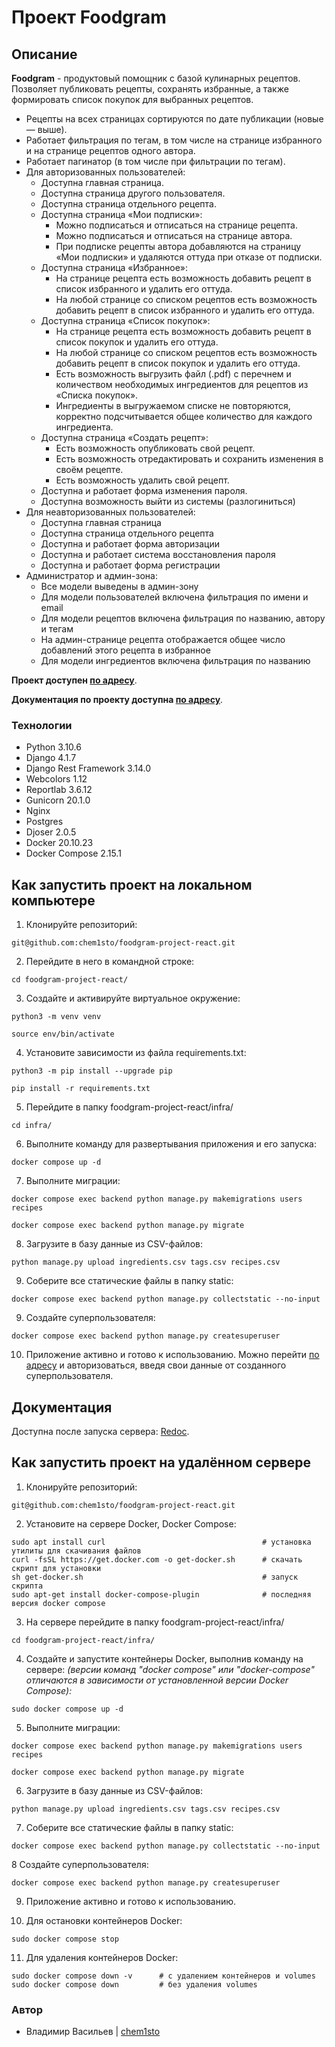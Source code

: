 # **Проект Foodgram**
## **Описание**
**Foodgram** - продуктовый помощник с базой кулинарных рецептов. Позволяет публиковать рецепты, сохранять избранные, а также формировать список покупок для выбранных рецептов.

- Рецепты на всех страницах сортируются по дате публикации (новые — выше).
- Работает фильтрация по тегам, в том числе на странице избранного и на странице рецептов одного автора.
- Работает пагинатор (в том числе при фильтрации по тегам).
- Для авторизованных пользователей:
  * Доступна главная страница.
  * Доступна страница другого пользователя.
  * Доступна страница отдельного рецепта.
  * Доступна страница «Мои подписки»:
    - Можно подписаться и отписаться на странице рецепта.
    - Можно подписаться и отписаться на странице автора.
    - При подписке рецепты автора добавляются на страницу «Мои подписки» и удаляются оттуда при отказе от подписки.
  * Доступна страница «Избранное»:
    - На странице рецепта есть возможность добавить рецепт в список избранного и удалить его оттуда.
    - На любой странице со списком рецептов есть возможность добавить рецепт в список избранного и удалить его оттуда.
  * Доступна страница «Список покупок»:
    - На странице рецепта есть возможность добавить рецепт в список покупок и удалить его оттуда.
    - На любой странице со списком рецептов есть возможность добавить рецепт в список покупок и удалить его оттуда.
    - Есть возможность выгрузить файл (.pdf) с перечнем и количеством необходимых ингредиентов для рецептов из «Списка покупок».
    - Ингредиенты в выгружаемом списке не повторяются, корректно подсчитывается общее количество для каждого ингредиента.
  * Доступна страница «Создать рецепт»:
    - Есть возможность опубликовать свой рецепт.
    - Есть возможность отредактировать и сохранить изменения в своём рецепте.
    - Есть возможность удалить свой рецепт.
  * Доступна и работает форма изменения пароля.
  * Доступна возможность выйти из системы (разлогиниться)
- Для неавторизованных пользователей:
  * Доступна главная страница
  * Доступна страница отдельного рецепта
  * Доступна и работает форма авторизации
  * Доступна и работает система восстановления пароля
  * Доступна и работает форма регистрации
- Администратор и админ-зона:
  * Все модели выведены в админ-зону
  * Для модели пользователей включена фильтрация по имени и email
  * Для модели рецептов включена фильтрация по названию, автору и тегам
  * На админ-странице рецепта отображается общее число добавлений этого рецепта в избранное
  * Для модели ингредиентов включена фильтрация по названию

**Проект доступен [по адресу](http://chemisto-blog.ddns.net/)**.

**Документация по проекту доступна [по адресу](http://chemisto-blog.ddns.net/api/docs/)**.

### Технологии
- Python 3.10.6
- Django 4.1.7
- Django Rest Framework 3.14.0
- Webcolors 1.12
- Reportlab 3.6.12
- Gunicorn 20.1.0
- Nginx
- Postgres
- Djoser 2.0.5
- Docker 20.10.23
- Docker Compose 2.15.1

## **Как запустить проект на локальном компьютере**
1. Клонируйте репозиторий:
```
git@github.com:chem1sto/foodgram-project-react.git
```
2. Перейдите в него в командной строке:
```
cd foodgram-project-react/
```
3. Cоздайте и активируйте виртуальное окружение:
```
python3 -m venv venv
```
```
source env/bin/activate
```
4. Установите зависимости из файла requirements.txt:
```
python3 -m pip install --upgrade pip
```
```
pip install -r requirements.txt
```
5. Перейдите в папку foodgram-project-react/infra/
```
cd infra/
```
6. Выполните команду для развертывания приложения и его запуска:
```
docker compose up -d
```
7. Выполните миграции:
```
docker compose exec backend python manage.py makemigrations users recipes
```
```
docker compose exec backend python manage.py migrate
```
8. Загрузите в базу данные из CSV-файлов:
```
python manage.py upload ingredients.csv tags.csv recipes.csv
```
9. Соберите все статические файлы в папку static:
```
docker compose exec backend python manage.py collectstatic --no-input 
```
9. Создайте суперпользователя:
```
docker compose exec backend python manage.py createsuperuser
```
10. Приложение активно и готово к использованию. Можно перейти [по адресу](http://localhost/admin/) и авторизоваться, введя свои данные от созданного суперпользователя.

## **Документация**
Доступна после запуска сервера: [Redoc](http://localhost/api/docs/redoc.html).

## **Как запустить проект на удалённом сервере**
1. Клонируйте репозиторий:
```
git@github.com:chem1sto/foodgram-project-react.git
```
2. Установите на сервере Docker, Docker Compose:

```
sudo apt install curl                                   # установка утилиты для скачивания файлов
curl -fsSL https://get.docker.com -o get-docker.sh      # скачать скрипт для установки
sh get-docker.sh                                        # запуск скрипта
sudo apt-get install docker-compose-plugin              # последняя версия docker compose
```
3. На сервере перейдите в папку foodgram-project-react/infra/
```
cd foodgram-project-react/infra/
```
4. Создайте и запустите контейнеры Docker, выполнив команду на сервере:
*(версии команд "docker compose" или "docker-compose" отличаются в зависимости от установленной версии Docker Compose):*
```
sudo docker compose up -d
```
5. Выполните миграции:
```
docker compose exec backend python manage.py makemigrations users recipes
```
```
docker compose exec backend python manage.py migrate
```
6. Загрузите в базу данные из CSV-файлов:
```
python manage.py upload ingredients.csv tags.csv recipes.csv
```
7. Соберите все статические файлы в папку static:
```
docker compose exec backend python manage.py collectstatic --no-input 
```
8 Создайте суперпользователя:
```
docker compose exec backend python manage.py createsuperuser
```
9. Приложение активно и готово к использованию.

10. Для остановки контейнеров Docker:
```
sudo docker compose stop
```
11. Для удаления контейнеров Docker:
```
sudo docker compose down -v      # с удалением контейнеров и volumes
sudo docker compose down         # без удаления volumes
```

### Автор
- Владимир Васильев | [chem1sto](https://github.com/chem1sto)
